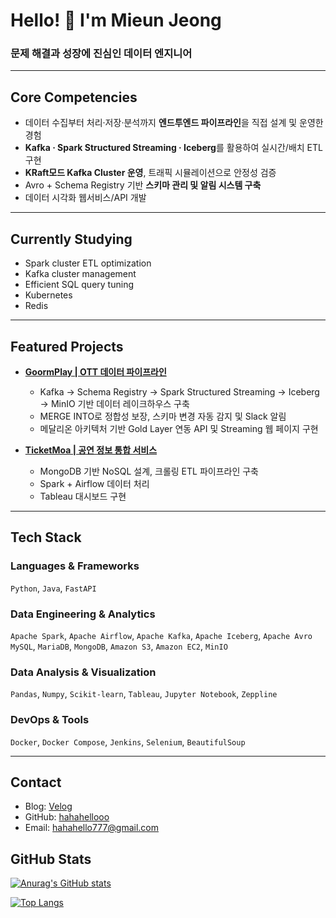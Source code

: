 # Hello! 👋 I'm Mieun Jeong  
### 문제 해결과 성장에 진심인 데이터 엔지니어 

---

## Core Competencies
- 데이터 수집부터 처리·저장·분석까지 **엔드투엔드 파이프라인**을 직접 설계 및 운영한 경험  
- **Kafka · Spark Structured Streaming · Iceberg**를 활용하여 실시간/배치 ETL 구현  
- **KRaft모드 Kafka Cluster 운영**, 트래픽 시뮬레이션으로 안정성 검증  
- Avro + Schema Registry 기반 **스키마 관리 및 알림 시스템 구축**  
- 데이터 시각화 웹서비스/API 개발

---

## Currently Studying  
- Spark cluster ETL optimization  
- Kafka cluster management  
- Efficient SQL query tuning  
- Kubernetes
- Redis

---

## Featured Projects  
- **[GoormPlay | OTT 데이터 파이프라인](https://github.com/GoormPlay/datapipeline)**
  - Kafka → Schema Registry → Spark Structured Streaming → Iceberg → MinIO 기반 데이터 레이크하우스 구축  
  - MERGE INTO로 정합성 보장, 스키마 변경 자동 감지 및 Slack 알림
  - 메달리온 아키텍처 기반 Gold Layer 연동 API 및 Streaming 웹 페이지 구현  

- **[TicketMoa | 공연 정보 통합 서비스](https://github.com/Team1-TU-tech/TU_Tech-TicketMoa)**
  - MongoDB 기반 NoSQL 설계, 크롤링 ETL 파이프라인 구축  
  - Spark + Airflow 데이터 처리
  - Tableau 대시보드 구현  

---

## Tech Stack  
### Languages & Frameworks 
`Python`, `Java`, `FastAPI`  

### Data Engineering & Analytics
`Apache Spark`, `Apache Airflow`, `Apache Kafka`, `Apache Iceberg`, `Apache Avro` <br>
`MySQL`, `MariaDB`, `MongoDB`, `Amazon S3`, `Amazon EC2`, `MinIO`

### Data Analysis & Visualization
`Pandas`, `Numpy`, `Scikit-learn`, `Tableau`, `Jupyter Notebook`, `Zeppline`  

### DevOps & Tools  
`Docker`, `Docker Compose`, `Jenkins`, `Selenium`, `BeautifulSoup` 

---

## Contact  
- Blog: [Velog](https://velog.io/@hahahellooo)  
- GitHub: [hahahellooo](https://github.com/hahahellooo)  
- Email: hahahello777@gmail.com  


## GitHub Stats
[![Anurag's GitHub stats](https://github-readme-stats.vercel.app/api?username=hahahellooo)](https://github.com/anuraghazra/github-readme-stats)

[![Top Langs](https://github-readme-stats.vercel.app/api/top-langs/?username=hahahellooo)](https://github.com/anuraghazra/github-readme-stats)

</div>

  

